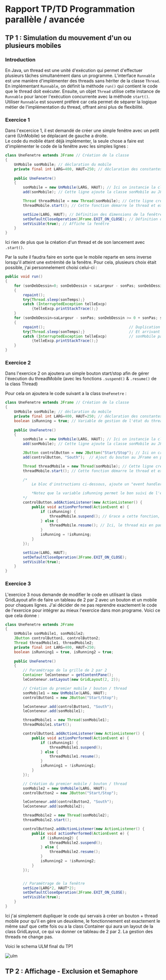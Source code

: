 # Rapport TP/TD Programmation parallèle / avancée

## TP 1 : Simulation du mouvement d'un ou plusieurs mobiles

### Introduction 


En Java, un thread est une unité d'exécution qui permet d'effectuer plusieurs tâches simultanément dans un programme. L'interface `Runnable` est une manière d'implémenter des threads sans hériter de la classe `Thread`. En implémentant `Runnable`, on définit la méthode `run()` qui contient le code que le thread doit exécuter. Ensuite, un objet `Thread` utilise cette instance de `Runnable` pour lancer l'exécution concurrente avec la méthode `start()`. Utiliser `Runnable` est souvent préféré car cela permet de séparer la logique métier de l'implémentation du thread, offrant ainsi plus de flexibilité.


### Exercice 1

Dans l'excercice 1, il est demandé de créer une simple fenêtre avec un petit carré (UnMobile) se déplacant de gauche a droite. <br>
Le code du mobile étant déjà implémenter, la seule chose a faire est d'implémenter le code de la fenêtre avec les simples lignes : 

```java 
class UneFenetre extends JFrame // Création de la classe
{
    UnMobile sonMobile; // déclaration du mobile
    private final int LARG=400, HAUT=250; // déclaration des constantes largeur + hauteur
    
    public UneFenetre()
    {
        sonMobile = new UnMobile(LARG, HAUT); // Ici on instancie la classe un Mobile 
        add(sonMobile); // Cette ligne ajoute la classe sonMobile au JFrame

        Thread threadMobile = new Thread(sonMobile); // Cette ligne créer le thread sonMobile, pour l'instant il est juste créer et reste étein
        threadMobile.start(); // Cette fonction démarre le thread et execute la fonction run de notre classe sonMobile.

        setSize(LARG, HAUT); // Définition des dimensions de la fenêtre
        setDefaultCloseOperation(JFrame.EXIT_ON_CLOSE); // Définition de l'opération par défaut lors de la fermeture de la fenêtre java
        setVisible(true); // Affiche la fenêtre
    }
}
```


Ici rien de plus que la création d'un thread et de son lancement avec `.start()`.

Par la suite il faudra faire en sorte que le mobile reparte en sens inverse lorsqu'il atteint une extrémité de la fenêtre. Pour cela, plusieurs choix était possible, j'ai personnelement choisi celui-ci : 

```java
public void run()
{
    for (sonDebDessin=0; sonDebDessin < saLargeur - sonPas; sonDebDessin+= sonPas)
    {
        repaint();
        try{Thread.sleep(sonTemps);}
        catch (InterruptedException telleExcp)
            {telleExcp.printStackTrace();}
    }
    for (sonDebDessin=saLargeur - sonPas; sonDebDessin >= 0 + sonPas; sonDebDessin-= sonPas)
    {
        repaint();                                      // Duplication de la boucle for avec un compteur partant de la valeur de fin de l'autre
        try{Thread.sleep(sonTemps);}                    // Et arrivant jusqu'à 0 (+ sonPas pour assurer un petit décalage esthétique)
        catch (InterruptedException telleExcp)          // sonMobile partira de l'extrème droite pour finir a l'extrème gauche
            {telleExcp.printStackTrace();}
    }
}
```


### Exercice 2

Dans l'exercice 2 on ajoutera un simple bouton start/stop afin de gérer l'éxecution du threadMobile (avec les fonctions `.suspend()` & `.resume()` de la class Thread)

Pour cela on ajoutera le code suivant a la class `UneFenetre` : 

```java
class UneFenetre extends JFrame // Création de la classe
{
    UnMobile sonMobile; // déclaration du mobile
    private final int LARG=400, HAUT=250; // déclaration des constantes largeur + hauteur
    boolean isRunning = true; // Variable de gestion de l'état du thread
    
    public UneFenetre()
    {
        sonMobile = new UnMobile(LARG, HAUT); // Ici on instancie la classe un Mobile 
        add(sonMobile); // Cette ligne ajoute la classe sonMobile au JFrame

        JButton controlButton = new JButton("Start/Stop"); // Ici on créer une class JButton avec comme titre "Start/Stop"
        add(controlButton, "South");  // Ajout du bouton au JFrame en position "sud" (autrement du au plus bas de la fenêtre)

        Thread threadMobile = new Thread(sonMobile); // Cette ligne créer le thread sonMobile, pour le moment il est juste créer et reste étein
        threadMobile.start(); // Cette fonction démarre le thread et execute la fonction run de notre classe sonMobile.

        /*
            Le bloc d'instructions ci-dessous, ajoute un "event handler" c'est a dire qu'il déclenche la fonction donnée en paramètre en fonction d'un évènement particulier (ici appuyer sur le bouton Start/Stop).

            *Notez que la variable isRunning permet le bon suivi de l'execution du thread*
        */
        controlButton.addActionListener(new ActionListener() {
            public void actionPerformed(ActionEvent e) {
                if (isRunning) {
                    threadMobile.suspend(); // Grace a cette fonction, le thread du mobile s'arrête et attend la fonction .resume()
                } else {
                    threadMobile.resume(); // Ici, le thread mis en pause avec .suspend() reprend là où il s'était arrêter
                }
                isRunning = !isRunning;
            }
        });

        setSize(LARG, HAUT);
        setDefaultCloseOperation(JFrame.EXIT_ON_CLOSE);
        setVisible(true);
    }
}

```

### Exercice 3

L'exercice 3 nous demande de modifier le code en utilisant la class GridLayout afin de faire un tableau de 2 par 2 avec un bouton et un mobile pour chaques lignes.
J'ai décider de ne pas reprendre exactement le code de l'exercice pour intégrer au mieux l'exercice dans mon programe.
Voici ce que cela donne : 

```java
class UneFenetre extends JFrame 
{
    UnMobile sonMobile1, sonMobile2;
    JButton controlButton1, controlButton2;
    Thread threadMobile1, threadMobile2;
    private final int LARG=400, HAUT=250;
    boolean isRunning1 = true, isRunning2 = true;
    
    public UneFenetre()
    {
        // Paramétrage de la grille de 2 par 2
        Container leConteneur = getContentPane();
        leConteneur.setLayout(new GridLayout(2, 2));

        // Création du premier mobile / bouton / thread
        sonMobile1 = new UnMobile(LARG, HAUT);
        controlButton1 = new JButton("Start/Stop");

        leConteneur.add(controlButton1, "South");
        leConteneur.add(sonMobile1);

        threadMobile1 = new Thread(sonMobile1);
        threadMobile1.start();

        controlButton1.addActionListener(new ActionListener() {
            public void actionPerformed(ActionEvent e) {
                if (isRunning1) {
                    threadMobile1.suspend();
                } else {
                    threadMobile1.resume();
                }
                isRunning1 = !isRunning1;
            }
        });

        // Création du premier mobile / bouton / thread
        sonMobile2 = new UnMobile(LARG, HAUT);
        controlButton2 = new JButton("Start/Stop");

        leConteneur.add(controlButton2, "South");
        leConteneur.add(sonMobile2);

        threadMobile2 = new Thread(sonMobile2);
        threadMobile2.start();

        controlButton2.addActionListener(new ActionListener() {
            public void actionPerformed(ActionEvent e) {
                if (isRunning2) {
                    threadMobile2.suspend();
                } else {
                    threadMobile2.resume();
                }
                isRunning2 = !isRunning2;
            }
        });


        // Paramétrage de la fenêtre
        setSize(LARG*2, HAUT*2);
        setDefaultCloseOperation(JFrame.EXIT_ON_CLOSE);
        setVisible(true);
    }
}

```

Ici j'ai simplement dupliquer le code qui servais à créer un bouton + thread mobile pour qu'il en gère un deuxième, le fonctionnement est exactement le même sauf que cette fois ou a la class Container qui aura un layout de la class GridLayout, ce qui va donner ce tableau de 2 par 2.
La gestion des threads ne change pas.

Voici le schema ULM final du TP1

![ulm](res/tp1ulmschema.png)

## TP 2 : Affichage - Exclusion et Semaphore

